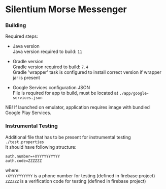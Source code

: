 # Silentium Morse Messenger

### Building
Required steps:

 + Java version  
   Java version required to build: `11`
   
 + Gradle version  
   Gradle version required to build: `7.4`  
   Gradle 'wrapper' task is configured to install correct version if wrapper jar is present

+ Google Services configuration JSON  
  File is required for app to build, must be located at `./app/google-services.json`  
  
NB! If launched on emulator, application requires image with bundled Google Play Services.

### Instrumental Testing
Additional file that has to be present for instrumental testing `./test.properties`  
It should have following structure:
```properties
auth.number=+XYYYYYYYYYY
auth.code=ZZZZZZ
```  
where:  
`+XYYYYYYYYYY` is a phone number for testing (defined in firebase project)  
`ZZZZZZ` is a verification code for testing (defined in firebase project)
